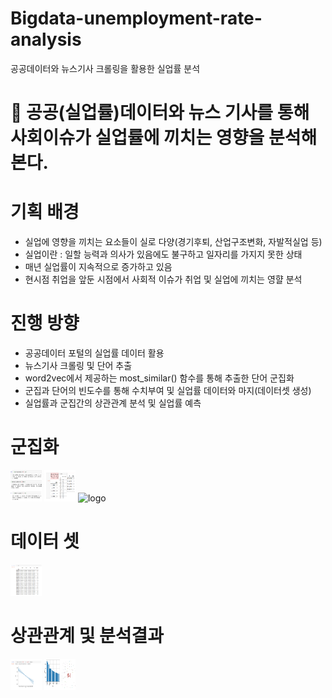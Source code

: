 # Bigdata-unemployment-rate-analysis
공공데이터와 뉴스기사 크롤링을 활용한 실업률 분석

# :runner: 공공(실업률)데이터와 뉴스 기사를 통해 사회이슈가 실업률에 끼치는 영향을 분석해본다.

# 기획 배경
  - 실업에 영향을 끼치는 요소들이 실로 다양(경기후퇴, 산업구조변화, 자발적실업 등)
  - 실업이란 : 일할 능력과 의사가 있음에도 불구하고 일자리를 가지지 못한 상태
  - 매년 실업률이 지속적으로 증가하고 있음
  - 현시점 취업을 앞둔 시점에서 사회적 이슈가 취업 및 실업에 끼치는 영햘 분석
  
# 진행 방향
  - 공공데이터 포털의 실업률 데이터 활용
  - 뉴스기사 크롤링 및 단어 추출
  - word2vec에서 제공하는 most_similar() 함수를 통해 추출한 단어 군집화 
  - 군집과 단어의 빈도수를 통해 수치부여 및 실업률 데이터와 마지(데이터셋 생성)
  - 실업률과 군집간의 상관관계 분석 및 실업률 예측
  
# 군집화

<img src="./MD_imgs/clus1.PNG" alt="logo" width="50" height="50" />
<img src="./MD_imgs/clus2.PNG" alt="logo" width="50" height="50" />
<img src="./MD_imgs/clus3.PNG" alt="logo" width="50" height="50" />

# 데이터 셋

<img src="./MD_imgs/dataset.PNG" alt="logo" width="50" height="50" />


# 상관관계 및 분석결과

<img src="./MD_imgs/result1.PNG" alt="logo" width="50" height="50" />
<img src="./MD_imgs/result2.PNG" alt="logo" width="50" height="50" />

  




